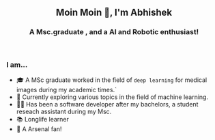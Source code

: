 <h2 align="center">Moin Moin 👋, I'm Abhishek</h2>
<h3 align="center">A Msc.graduate , and a AI and Robotic enthusiast! </h3>
<br />


### I am...
* 🎓 A MSc graduate worked  in the field of  `deep learning` for medical images during my academic times.` 
* 🔭 Currently exploring various topics in the field of machine learning.
* 👨‍💻 Has been a software developer after my bachelors, a student reseach assistant during my Msc. 
* 📚 Longlife learner 
* 🐧 A Arsenal fan! 
<br />
<br />
<br />
